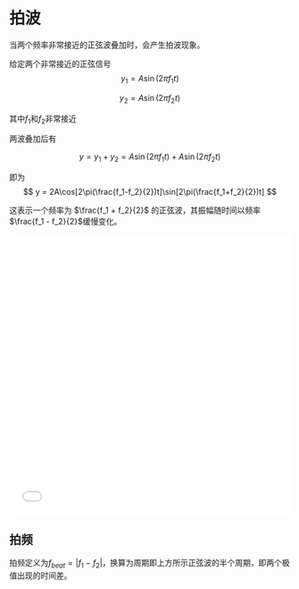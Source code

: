 # 拍波

当两个频率非常接近的正弦波叠加时，会产生拍波现象。

给定两个非常接近的正弦信号
$$
y_1 = A\sin(2\pi f_1 t)
$$

$$
y_2 = A\sin(2\pi f_2 t)
$$

其中$f_1$和$f_2$非常接近

两波叠加后有

$$
y = y_1 + y_2 = A\sin(2\pi f_1 t) + A\sin(2\pi f_2 t)
$$

即为
$$
y = 2A\cos[2\pi(\frac{f_1-f_2}{2})t]\sin[2\pi(\frac{f_1+f_2}{2})t]
$$

这表示一个频率为 $\frac{f_1 + f_2}{2}$ 的正弦波，其振幅随时间以频率 $\frac{f_1 - f_2}{2}$缓慢变化。
<iframe src="//player.bilibili.com/player.html?isOutside=true&aid=114353101673737&bvid=BV1Qm5vzMEhh&cid=29466296345&p=1" scrolling="no" border="0" frameborder="no" framespacing="0" allowfullscreen="true" style="width: 100%; height: 500px;"></iframe>

## 拍频

拍频定义为$f_{beat} = |f_1 - f_2|$，换算为周期即上方所示正弦波的半个周期，即两个极值出现的时间差。